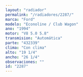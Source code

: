 ```yaml
---
layout: "radiador"
permalink: "/radiadores/2287/"
marca: "Ford"
modelo: "Econoline / Club Wagon"
ano: "1994"
motor: "V8 5.0 5.8"
transmision: "Automática"
parte: "432339"
clima: "Con clima"
alto: "19 1/4"
ancho: "26 1/4"
observaciones: ""
id: "2287"
---
```


